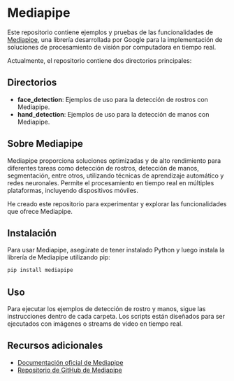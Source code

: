 
# Mediapipe

Este repositorio contiene ejemplos y pruebas de las funcionalidades de [Mediapipe](https://mediapipe.dev/), una librería desarrollada por Google para la implementación de soluciones de procesamiento de visión por computadora en tiempo real.

Actualmente, el repositorio contiene dos directorios principales:

## Directorios

- **face_detection**: Ejemplos de uso para la detección de rostros con Mediapipe.
- **hand_detection**: Ejemplos de uso para la detección de manos con Mediapipe.

## Sobre Mediapipe

Mediapipe proporciona soluciones optimizadas y de alto rendimiento para diferentes tareas como detección de rostros, detección de manos, segmentación, entre otros, utilizando técnicas de aprendizaje automático y redes neuronales. Permite el procesamiento en tiempo real en múltiples plataformas, incluyendo dispositivos móviles.

He creado este repositorio para experimentar y explorar las funcionalidades que ofrece Mediapipe.

## Instalación

Para usar Mediapipe, asegúrate de tener instalado Python y luego instala la librería de Mediapipe utilizando pip:

```bash
pip install mediapipe
```

## Uso

Para ejecutar los ejemplos de detección de rostro y manos, sigue las instrucciones dentro de cada carpeta. Los scripts están diseñados para ser ejecutados con imágenes o streams de video en tiempo real.

## Recursos adicionales

- [Documentación oficial de Mediapipe](https://mediapipe.dev/)
- [Repositorio de GitHub de Mediapipe](https://github.com/google/mediapipe)

